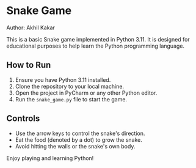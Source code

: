 # Snake Game

Author: Akhil Kakar

This is a basic Snake game implemented in Python 3.11. It is designed for educational purposes to help learn the Python programming language.

## How to Run

1. Ensure you have Python 3.11 installed.
2. Clone the repository to your local machine.
3. Open the project in PyCharm or any other Python editor.
4. Run the `snake_game.py` file to start the game.

## Controls

- Use the arrow keys to control the snake's direction.
- Eat the food (denoted by a dot) to grow the snake.
- Avoid hitting the walls or the snake's own body.

Enjoy playing and learning Python!